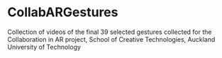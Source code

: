 # CollabARGestures
Collection of videos of the final 39 selected gestures collected for the Collaboration in AR project, School of Creative Technologies, Auckland University of Technology
